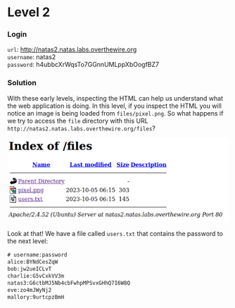 # Level 2

### Login
`url`: http://natas2.natas.labs.overthewire.org \
`username`: natas2 \
`password`: h4ubbcXrWqsTo7GGnnUMLppXbOogfBZ7

### Solution

With these early levels, inspecting the HTML can help us understand what the web application is doing. In this level, if you inspect the HTML you will notice an image is being loaded from `files/pixel.png`. So what happens if we try to access the `file` directory with this URL `http://natas2.natas.labs.overthewire.org/files`?

![solution-02](./images/02.png)

Look at that! We have a file called `users.txt` that contains the password to the next level:

```text
# username:password
alice:BYNdCesZqW
bob:jw2ueICLvT
charlie:G5vCxkVV3m
natas3:G6ctbMJ5Nb4cbFwhpMPSvxGHhQ7I6W8Q
eve:zo4mJWyNj2
mallory:9urtcpzBmH
```